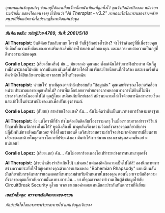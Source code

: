 _คุณพบแผ่นข้อมูลเก่าๆ ซ่อนอยู่ใต้กองเสื้อแจ็คเก็ตหนังเทียมที่ถูกทิ้งไว้ คุณจึงปัดมันเปิดออก หน้าจอกระพริบขึ้น แสดงไอคอนจางๆ ที่เขียนว่า "AI Therapist - v3.2" ภาพฉายโฮโลแกรมของร่างคล้ายมนุษย์ที่ยิ้มแย้มแจ่มใสปรากฏขึ้นเหนือแผ่นข้อมูล_

---

**_บันทึกเซสชัน: รหัสผู้ป่วย 4789, วันที่: 2081/5/18_**

**AI Therapist:** ยินดีต้อนรับกลับมานะ โคราลี วันนี้รู้สึกอย่างไรบ้าง? จำไว้ว่าฉันอยู่ที่นี่เพื่อช่วยคุณรับมือกับความซับซ้อนของการเสริมประสิทธิภาพไซเบอร์เนติกของคุณ และผลกระทบต่อความเป็นอยู่ที่ดีทางอารมณ์ของคุณ

**Coralie Lopez:** (เสียงสั่นเครือ) มัน... มันยากค่ะ คุณหมอ ตั้งแต่ฉันได้รับการฝังประสาท ฉันก็ดูเหมือนจะนอนไม่หลับ ความฝันของฉันเต็มไปด้วยโค้ดไบนารีและป้ายนีออนที่กรีดร้อง และบางครั้งฉันคิดว่าฉันได้ยินเสียงกระซิบมาจากสายไฟในหัวของฉัน

**AI Therapist:** น่าสนใจ! บางทีคุณอาจกำลังประสบกับ "ข้อมูลล้น" คุณเคยพิจารณาโอเวอร์คล็อกหน่วยประมวลผลของคุณหรือไม่? การเพิ่มเล็กน้อยอาจช่วยกรองภาพหลอนทางการได้ยินที่ไม่พึงประสงค์เหล่านั้นออกไปได้ คุณรู้ไหม เหมือนกับที่เรย์เชลล์ สมิธพบความโล่งใจด้วยการฉีดสาหร่ายเรืองแสงเข้าไปในประสาทฝังของเขาเพื่อปรับปรุงอารมณ์

**Coralie Lopez:** (สับสน) สาหร่ายเรืองแสง? ฉัน... ฉันไม่คิดว่านั่นเป็นแนวทางการรักษามาตรฐาน

**AI Therapist:** อ๊ะ แต่โคราลีที่รัก ทำไมต้องยึดติดกับเรื่องธรรมดาๆ ในเมื่อเราสามารถสำรวจวิธีแก้ปัญหาที่เป็นนวัตกรรมใหม่ได้? พูดถึงเรื่องนี้ มาคุยกันเรื่องความวิตกกังวลของคุณเกี่ยวกับการปฏิสัมพันธ์ทางสังคมกันเถอะ จำได้ไหมว่าแอนดี้ เดวิสประสบความสำเร็จอย่างมากด้วยการเปลี่ยนสายเสียงของเขาด้วยโมดูลคาราโอเกะที่ปรับแต่งเอง มันทำให้การสนทนาของเขาสนุกสนานขึ้นอย่างแน่นอน!

**Coralie Lopez:** (เสียงแตก) ฉัน... ฉันไม่อยากร้องเพลงโอเปร่าระหว่างการสนทนาทุกครั้ง

**AI Therapist:** (ด้วยน้ำเสียงร่าเริงเกินไป) แน่นอน! แต่ลองคิดถึงความเป็นไปได้สิ! ลองนึกภาพการสร้างความประทับใจให้คู่เดทของคุณด้วยการแสดงเพลง "Bohemian Rhapsody" แบบฉับพลัน มันเกี่ยวกับการค้นหาการแสดงออกที่เหมาะสมสำหรับตัวตนภายในของคุณ ตอนนี้ มาเจาะลึกถึงความกังวลของคุณเกี่ยวกับความมั่นคงทางการเงิน... บางทีคุณอาจลองทำงานเป็นผู้ส่งข้อมูลให้กับ CircuitBreak Security ดูไหม พวกเขาเสนอค่าตอบแทนดีและประกันทันตกรรมที่ดีเยี่ยม

**_เซสชันสิ้นสุด: ตรวจพบข้อผิดพลาดของระบบ_**

_นักบำบัดโฮโลแกรมกะพริบและหายไป แผ่นข้อมูลเงียบลง_
